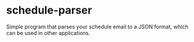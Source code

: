 # schedule-parser

Simple program that parses your schedule email to a JSON format, which can be used in other applications.
